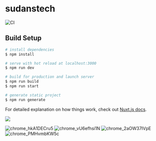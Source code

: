 # sudanstech
![CI](https://github.com/Sudan-s-Tech/Sudans-Tech/workflows/CI/badge.svg)
## Build Setup

```bash
# install dependencies
$ npm install

# serve with hot reload at localhost:3000
$ npm run dev

# build for production and launch server
$ npm run build
$ npm run start

# generate static project
$ npm run generate
```

For detailed explanation on how things work, check out [Nuxt.js docs](https://nuxtjs.org).

![](https://cdn.discordapp.com/attachments/673550541867057181/738687272743993414/color_scheme.jpg)


![chrome_hkA1DECru5](https://user-images.githubusercontent.com/54861487/88584319-0f02a400-d06f-11ea-8e53-3019bd9049af.png)
![chrome_vU6efhsi1N](https://user-images.githubusercontent.com/54861487/88584331-13c75800-d06f-11ea-84d2-b537da312d95.png)
![chrome_2aOW37IVpE](https://user-images.githubusercontent.com/54861487/88584338-1629b200-d06f-11ea-81d9-d1b42cc7d4e8.png)
![chrome_PMHvmbKW5c](https://user-images.githubusercontent.com/54861487/88584348-17f37580-d06f-11ea-80af-34b23088924a.png)
